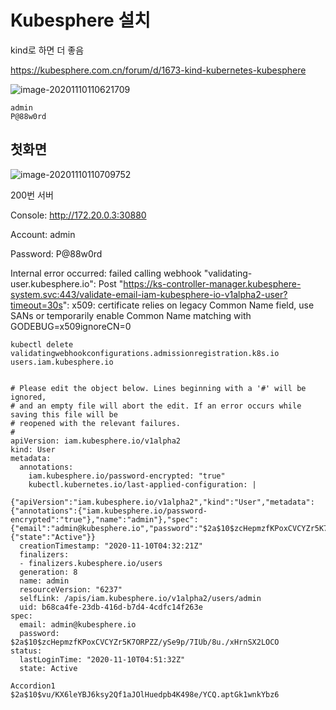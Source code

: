 # Kubesphere 설치

kind로 하면 더 좋음

https://kubesphere.com.cn/forum/d/1673-kind-kubernetes-kubesphere



![image-20201110110621709](https://i.loli.net/2020/11/10/4MTxPDGgSNaFusm.png)

```
admin
P@88w0rd
```

## 첫화면

![image-20201110110709752](https://i.loli.net/2020/11/10/f3bIsWqpzZmadED.png)



200번 서버

Console: http://172.20.0.3:30880

Account: admin

Password: P@88w0rd

Internal error occurred: failed calling webhook "validating-user.kubesphere.io": Post "https://ks-controller-manager.kubesphere-system.svc:443/validate-email-iam-kubesphere-io-v1alpha2-user?timeout=30s": x509: certificate relies on legacy Common Name field, use SANs or temporarily enable Common Name matching with GODEBUG=x509ignoreCN=0

```
kubectl delete validatingwebhookconfigurations.admissionregistration.k8s.io users.iam.kubesphere.io
```



```

# Please edit the object below. Lines beginning with a '#' will be ignored,
# and an empty file will abort the edit. If an error occurs while saving this file will be
# reopened with the relevant failures.
#
apiVersion: iam.kubesphere.io/v1alpha2
kind: User
metadata:
  annotations:
    iam.kubesphere.io/password-encrypted: "true"
    kubectl.kubernetes.io/last-applied-configuration: |
      {"apiVersion":"iam.kubesphere.io/v1alpha2","kind":"User","metadata":{"annotations":{"iam.kubesphere.io/password-encrypted":"true"},"name":"admin"},"spec":{"email":"admin@kubesphere.io","password":"$2a$10$zcHepmzfKPoxCVCYZr5K7ORPZZ/ySe9p/7IUb/8u./xHrnSX2LOCO"},"status":{"state":"Active"}}
  creationTimestamp: "2020-11-10T04:32:21Z"
  finalizers:
  - finalizers.kubesphere.io/users
  generation: 8
  name: admin
  resourceVersion: "6237"
  selfLink: /apis/iam.kubesphere.io/v1alpha2/users/admin
  uid: b68ca4fe-23db-416d-b7d4-4cdfc14f263e
spec:
  email: admin@kubesphere.io
  password: $2a$10$zcHepmzfKPoxCVCYZr5K7ORPZZ/ySe9p/7IUb/8u./xHrnSX2LOCO
status:
  lastLoginTime: "2020-11-10T04:51:32Z"
  state: Active

```

```
Accordion1
$2a$10$vu/KX6leYBJ6ksy2Qf1aJOlHuedpb4K498e/YCQ.aptGk1wnkYbz6
```

